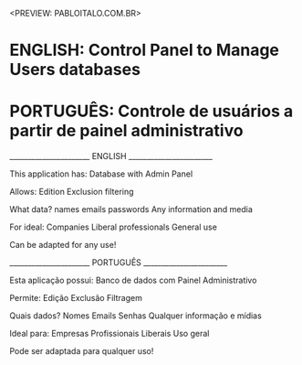 <PREVIEW: PABLOITALO.COM.BR>

# ENGLISH: Control Panel to Manage Users databases
# PORTUGUÊS: Controle de usuários a partir de painel administrativo


______________________ ENGLISH _______________________

This application has:
Database with Admin Panel

Allows:
Edition
Exclusion
filtering

What data?
names
emails
passwords
Any information and media

For ideal:
Companies
Liberal professionals
General use

Can be adapted for any use!



______________________ PORTUGUÊS _______________________

Esta aplicação possui:
Banco de dados com Painel Administrativo

Permite:
Edição
Exclusão
Filtragem

Quais dados?
Nomes
Emails
Senhas
Qualquer informação e mídias

Ideal para:
Empresas
Profissionais Liberais
Uso geral

Pode ser adaptada para qualquer uso!
